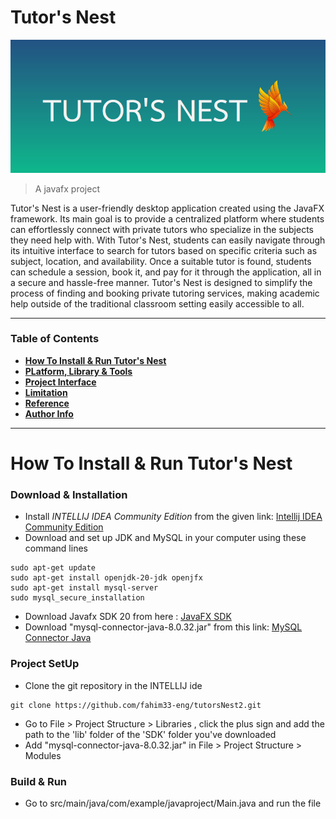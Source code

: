 # Tutor's Nest

![Project Image](/Images/tutorsNestCoverPhoto.png)

>A javafx project 

Tutor's Nest is a user-friendly desktop application created using the JavaFX framework. Its main goal is to provide a centralized platform where students can effortlessly connect with private tutors who specialize in the subjects they need help with. With Tutor's Nest, students can easily navigate through its intuitive interface to search for tutors based on specific criteria such as subject, location, and availability. Once a suitable tutor is found, students can schedule a session, book it, and pay for it through the application, all in a secure and hassle-free manner. Tutor's Nest is designed to simplify the process of finding and booking private tutoring services, making academic help outside of the traditional classroom setting easily accessible to all.

---

### Table of Contents

- **[How To Install & Run Tutor's Nest](#how-to-install-and-run)**
- **[PLatform, Library & Tools](#platform-library-and-tools)**
- **[Project Interface](#project-interface)**
- **[Limitation](#limitations)**
- **[Reference](#reference)**
- **[Author Info](#author-info)**


---


# How To Install & Run Tutor's Nest

### Download & Installation

- Install _INTELLIJ IDEA Community Edition_ from the given link: [Intellij IDEA Community Edition](https://www.jetbrains.com/idea/download/#section=linux)
- Download and set up JDK and MySQL in your computer using these command lines
~~~
sudo apt-get update
sudo apt-get install openjdk-20-jdk openjfx
sudo apt-get install mysql-server
sudo mysql_secure_installation
~~~
- Download Javafx SDK 20 from here : [JavaFX SDK](https://openjfx.io)
- Download "mysql-connector-java-8.0.32.jar" from this link: [MySQL Connector Java](https://dev.mysql.com/downloads/connector/j/)

### Project SetUp

- Clone the git repository in the INTELLIJ ide
```
git clone https://github.com/fahim33-eng/tutorsNest2.git
```
- Go to File > Project Structure > Libraries , click the plus sign and add the path to the 'lib' folder of the 'SDK' folder you've downloaded
- Add "mysql-connector-java-8.0.32.jar" in File > Project Structure > Modules 

### Build & Run
- Go to src/main/java/com/example/javaproject/Main.java and run the file
